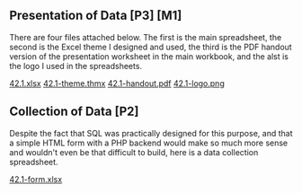 ## Presentation of Data [P3] [M1]

There are four files attached below. The first is the main spreadsheet, the second is the Excel theme I designed and used, the third is the PDF handout version of the presentation worksheet in the main workbook, and the alst is the logo I used in the spreadsheets.

<div class="f">
	<a href="/btec/f/42.1.xlsx">42.1.xlsx</a>
	<a href="/btec/f/42.1-theme.thmx">42.1-theme.thmx</a>
	<a href="/btec/f/42.1-handout.pdf">42.1-handout.pdf</a>
	<a href="/btec/f/42.1-logo.png">42.1-logo.png</a>
</div>

## Collection of Data [P2]

Despite the fact that SQL was practically designed for this purpose, and that a simple HTML form with a PHP backend would make so much more sense and wouldn't even be that difficult to build, here is a data collection spreadsheet.

<div class="f">
	<a href="/btec/f/42.1-form.xlsx">42.1-form.xlsx</a>
</div>